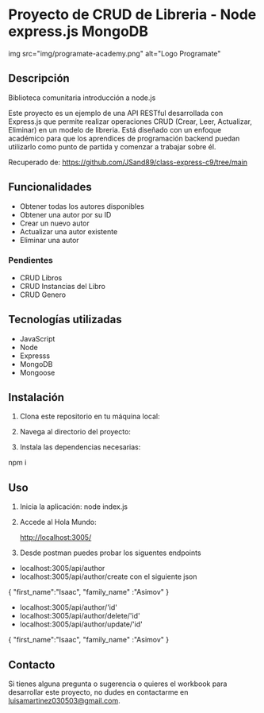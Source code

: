 # Proyecto de CRUD de Libreria - Node express.js MongoDB

img src="img/programate-academy.png" alt="Logo Programate"

## Descripción

Biblioteca comunitaria introducción a node.js

Este proyecto es un ejemplo de una API RESTful desarrollada con Express.js que permite realizar operaciones CRUD (Crear, Leer, Actualizar, Eliminar) en un modelo de libreria. Está diseñado con un enfoque académico para que los aprendices de programación backend puedan utilizarlo como punto de partida y comenzar a trabajar sobre él.

Recuperado de:
<https://github.com/JSand89/class-express-c9/tree/main>

## Funcionalidades

- Obtener todas los autores disponibles
- Obtener una autor por su ID
- Crear un nuevo autor
- Actualizar una autor existente
- Eliminar una autor

### Pendientes

- CRUD Libros
- CRUD Instancias del Libro
- CRUD Genero

## Tecnologías utilizadas

- JavaScript
- Node
- Expresss
- MongoDB
- Mongoose

## Instalación

1. Clona este repositorio en tu máquina local:

2. Navega al directorio del proyecto:

3. Instala las dependencias necesarias:

npm i

## Uso

1. Inicia la aplicación:
node index.js

2. Accede al Hola Mundo:

    <http://localhost:3005/>

3. Desde postman puedes probar los siguentes endpoints

- localhost:3005/api/author
- localhost:3005/api/author/create con el siguiente json

{
    "first_name":"Isaac",
    "family_name" :"Asimov"
}

- localhost:3005/api/author/'id'
- localhost:3005/api/author/delete/'id'
- localhost:3005/api/author/update/'id'

{
    "first_name":"Isaac",
    "family_name" :"Asimov"
}

## Contacto

Si tienes alguna pregunta o sugerencia o quieres el workbook para desarrollar este proyecto, no dudes en contactarme en [luisamartinez030503@gmail.com](luisamartinez030503@gmail.com).

